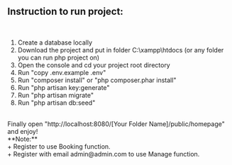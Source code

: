 

  <h2>Instruction to run project:</h2>
  <br>

  1. Create a database locally <br>
  2. Download the project and put in folder C:\xampp\htdocs (or any folder you can run php project on) <br>
  3. Open the console and cd your project root directory <br>
  4. Run "copy .env.example .env"  <br>
  5. Run "composer install" or "php composer.phar install" <br>
  6. Run "php artisan key:generate" <br>
  7. Run "php artisan migrate" <br>
  8. Run "php artisan db:seed" <br>
  <br>
  Finally open "http://localhost:8080/[Your Folder Name]/public/homepage" and enjoy!
  <br>
  **Note:**
  <br>
  + Register to use Booking function. <br>
  + Register with email admin@admin.com to use Manage function.

